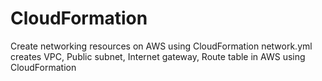 # CloudFormation
Create networking resources on AWS using CloudFormation
network.yml creates VPC, Public subnet, Internet gateway, Route table in AWS using CloudFormation
